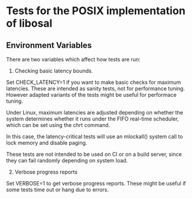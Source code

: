 # Tests for the POSIX implementation of libosal

## Environment Variables

There are two variables which affect how tests are run:

1. Checking basic latency bounds.

Set CHECK_LATENCY=1 if you want to make basic checks for maximum
latencies. These are intended as sanity tests, not for performance
tuning. However adapted variants of the tests might
be useful for performace tuning.

Under Linux, maximum latencies are adjusted depending on whether
the system determines whether it runs under the FIFO
real-time scheduler, which can be set using the chrt command.

In this case, the latency-critical tests will use an mlockall() system
call to lock memory and disable paging.


These tests are not intended to be used on CI or on a build
server, since they can fail randomly depending on system load.

2. Verbose progress reports

Set VERBOSE=1 to get verbose progress reports. These might be
useful if some tests time out or hang due to errors.

